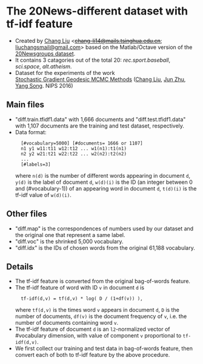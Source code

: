 # The 20News-different dataset with tf-idf feature

* Created by [Chang Liu][changliu] \<~~<chang-li14@mails.tsinghua.edu.cn>~~; <liuchangsmail@gmail.com>\>
  based on the Matlab/Octave version of the [20Newsgroups dataset](http://www.qwone.com/~jason/20Newsgroups/).
* It contains 3 catagories out of the total 20: _rec.sport.baseball_, _sci.space_, _alt.atheism_.
* Dataset for the experiments of the work  
  [Stochastic Gradient Geodesic MCMC Methods](http://papers.nips.cc/paper/6281-stochastic-gradient-geodesic-mcmc-methods)
  ([Chang Liu][changliu], [Jun Zhu][junzhu], [Yang Song][yangsong]. NIPS 2016)

## Main files
* "diff.train.tfidf1.data" with 1,666 documents and "diff.test.tfidf1.data" with 1,107 documents
  are the training and test dataset, respectively.
* Data format:  
  ```
  	[#vocabulary=5000] [#documents= 1666 or 1107]
  	n1 y1 w11:t11 w12:t12 ... w1(n1):t1(n1)
  	n2 y2 w21:t21 w22:t22 ... w2(n2):t2(n2)
  	...
  	[#labels=3]
  ```
  where `n(d)` is the number of different words appearing in document `d`,
  `y(d)` is the label of document `d`,
  `w(d)(i)` is the ID (an integer between 0 and (#vocabulary-1)) of an appearing word in document `d`,
  `t(d)(i)` is the tf-idf value of `w(d)(i)`.

## Other files
* "diff.map" is the correspondences of numbers used by our dataset and the original one that represent a same label.
* "diff.voc" is the shrinked 5,000 vocabulary.
* "diff.idx" is the IDs of chosen words from the original 61,188 vocabulary.

## Details
* The tf-idf feature is converted from the original bag-of-words feature.
* The tf-idf feature of word with ID `v` in document `d` is  
  ```
  	tf-idf(d,v) = tf(d,v) * log( D / (1+df(v)) ),
  ```
  where `tf(d,v)` is the times word `v` appears in document `d`,
  `D` is the number of documents,
  `df(v)` is the document frequency of `v`, i.e. the number of documents containing word `v`.
* The tf-idf feature of document `d` is an `l2`-normalized vector of #vocabulary dimension,
  with value of component `v` proportional to `tf-idf(d,v)`.
* We first collect our training and test data in bag-of-words feature,
  then convert each of both to tf-idf feature by the above procedure.

[changliu]: http://ml.cs.tsinghua.edu.cn/~changliu/index.html
[junzhu]: http://ml.cs.tsinghua.edu.cn/~jun/index.shtml
[yangsong]: https://yang-song.github.io/

